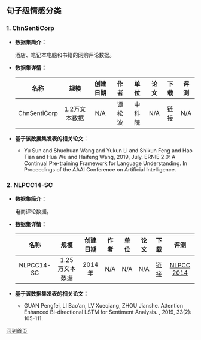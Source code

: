 ## 句子级情感分类

### 1. ChnSentiCorp
- <strong>数据集简介：</strong>

    酒店、笔记本电脑和书籍的网购评论数据。

- <strong>数据集详情：</strong>

    |  名称 | 规模 | 创建日期 | 作者 | 单位 | 论文 | 下载 | 评测 |
    | :---: | :---:| :---: | :---: | :---: | :---: | :---: | :---: |
    | ChnSentiCorp | 1.2万文本数据 | N/A | 谭松波 | 中科院 | N/A | [链接](https://www.aitechclub.com/data-detail?data_id=29)| N/A |

- <strong>基于该数据集发表的相关论文：</strong>
    - Yu Sun and Shuohuan Wang and Yukun Li and Shikun Feng and Hao Tian and Hua Wu and Haifeng Wang, 2019, July. ERNIE 2.0: A Continual Pre-training Framework for Language Understanding. In Proceedings of the AAAI Conference on Artificial Intelligence.
    

### 2. NLPCC14-SC
- <strong>数据集简介：</strong>

   电商评论数据。
    
- <strong>数据集详情：</strong>

    |  名称 | 规模 | 创建日期 | 作者 | 单位 | 论文 | 下载 | 评测 |
    | :---: | :---:| :---: | :---: | :---: | :---: | :---: | :---: |
    | NLPCC14-SC | 1.25万文本数据 | 2014年 | N/A | N/A | N/A | [链接](http://tcci.ccf.org.cn/conference/2014/index.html)| [NLPCC 2014](http://tcci.ccf.org.cn/conference/2014/index.html) |

- <strong>基于该数据集发表的相关论文：</strong>
    - GUAN Pengfei, LI Bao‘an, LV Xueqiang, ZHOU Jianshe. Attention Enhanced Bi-directional LSTM for Sentiment Analysis. , 2019, 33(2): 105-111.

[回到首页](/README.md)

